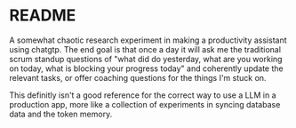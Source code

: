 # README

A somewhat chaotic research experiment in making a productivity assistant using chatgtp.
The end goal is that once a day it will ask me the traditional scrum standup questions of "what did do yesterday, what are you working on today, what is blocking your progress today" and coherently update the relevant tasks, or offer coaching questions for the things I'm stuck on.


This definitly isn't a good reference for the correct way to use a LLM in a production app, more like a collection of experiments in syncing database data and the token memory.